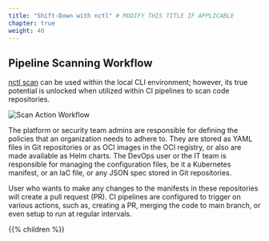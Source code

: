 ```yaml
---
title: "Shift-Down with nctl" # MODIFY THIS TITLE IF APPLICABLE
chapter: true
weight: 40
---
```


## Pipeline Scanning Workflow

[nctl scan](https://docs.nirmata.io/docs/nctl/commands/nctl_scan_repository/) can be used within the local CLI environment; however, its true potential is unlocked when utilized within CI pipelines to scan code repositories.

![Scan Action Workflow](/images/scan_action_workflow.png)

The platform or security team admins are responsible for defining the policies that an organization needs to adhere to. They are stored as YAML files in Git repositories or as OCI images in the OCI registry, or also are made available as Helm charts. The DevOps user or the IT team is responsible for managing the configuration files, be it a Kubernetes manifest, or an IaC file, or any JSON spec stored in Git repositories.

User who wants to make any changes to the manifests in these repositories will create a pull request (PR). CI pipelines are configured to trigger on various actions, such as, creating a PR, merging the code to main branch, or even setup to run at regular intervals.

{{% children %}}